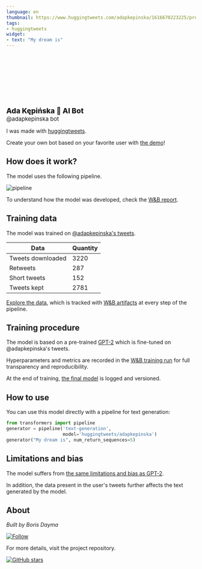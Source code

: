 ```yaml
---
language: en
thumbnail: https://www.huggingtweets.com/adapkepinska/1616670223225/predictions.png
tags:
- huggingtweets
widget:
- text: "My dream is"
---
```


<div>
<div style="width: 132px; height:132px; border-radius: 50%; background-size: cover; background-image: url('https://pbs.twimg.com/profile_images/1352684180803641344/KJ8CTFUO_400x400.jpg')">
</div>
<div style="margin-top: 8px; font-size: 19px; font-weight: 800">Ada Kępińska 🤖 AI Bot </div>
<div style="font-size: 15px">@adapkepinska bot</div>
</div>

I was made with [huggingtweets](https://github.com/borisdayma/huggingtweets).

Create your own bot based on your favorite user with [the demo](https://colab.research.google.com/github/borisdayma/huggingtweets/blob/master/huggingtweets-demo.ipynb)!

## How does it work?

The model uses the following pipeline.

![pipeline](https://github.com/borisdayma/huggingtweets/blob/master/img/pipeline.png?raw=true)

To understand how the model was developed, check the [W&B report](https://wandb.ai/wandb/huggingtweets/reports/HuggingTweets-Train-a-Model-to-Generate-Tweets--VmlldzoxMTY5MjI).

## Training data

The model was trained on [@adapkepinska's tweets](https://twitter.com/adapkepinska).

| Data | Quantity |
| --- | --- |
| Tweets downloaded | 3220 |
| Retweets | 287 |
| Short tweets | 152 |
| Tweets kept | 2781 |

[Explore the data](https://wandb.ai/wandb/huggingtweets/runs/3swqkm62/artifacts), which is tracked with [W&B artifacts](https://docs.wandb.com/artifacts) at every step of the pipeline.

## Training procedure

The model is based on a pre-trained [GPT-2](https://huggingface.co/gpt2) which is fine-tuned on @adapkepinska's tweets.

Hyperparameters and metrics are recorded in the [W&B training run](https://wandb.ai/wandb/huggingtweets/runs/3thoe5t6) for full transparency and reproducibility.

At the end of training, [the final model](https://wandb.ai/wandb/huggingtweets/runs/3thoe5t6/artifacts) is logged and versioned.

## How to use

You can use this model directly with a pipeline for text generation:

```python
from transformers import pipeline
generator = pipeline('text-generation',
                     model='huggingtweets/adapkepinska')
generator("My dream is", num_return_sequences=5)
```

## Limitations and bias

The model suffers from [the same limitations and bias as GPT-2](https://huggingface.co/gpt2#limitations-and-bias).

In addition, the data present in the user's tweets further affects the text generated by the model.

## About

*Built by Boris Dayma*

[![Follow](https://img.shields.io/twitter/follow/borisdayma?style=social)](https://twitter.com/intent/follow?screen_name=borisdayma)

For more details, visit the project repository.

[![GitHub stars](https://img.shields.io/github/stars/borisdayma/huggingtweets?style=social)](https://github.com/borisdayma/huggingtweets)
